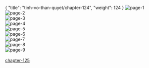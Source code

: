 { "title": "tinh-vo-than-quyet/chapter-124", "weight": 124 }
<img src="tinh-vo-than-quyet_0124_01-68c78028a53dbb7232c987b6cfb80ff0.webp" alt="page-1" origin="http://1.bp.blogspot.com/-MnU_6wB49DI/WppXnTImAYI/AAAAAAAAJ4U/0PEgRYxC5rUR2q5X9vGdN6zTCfDKqPzhwCLcBGAs/s1600/1.jpg?imgmax=0"><br/>
<img src="tinh-vo-than-quyet_0124_02-934035b195e442333c4d29dc6f8c6ef1.webp" alt="page-2" origin="http://1.bp.blogspot.com/-VuRUzYSJGKE/WppXnbLHUXI/AAAAAAAAJ4M/IF6TjWjyCT80-RN3gdRrJyn127ukY8MgACLcBGAs/s1600/2.jpg?imgmax=0"><br/>
<img src="tinh-vo-than-quyet_0124_03-e9f68090a6b53cd9b7dfda0dac9aadf0.webp" alt="page-3" origin="http://1.bp.blogspot.com/-MoGpD_aPJSU/WppXnWEGWrI/AAAAAAAAJ4Q/_q0IHOq7BT4o7bhM9UQRwgAgmOH2me-awCLcBGAs/s1600/3.jpg?imgmax=0"><br/>
<img src="tinh-vo-than-quyet_0124_04-7731c65c141b0827d9cca1667536dbd1.webp" alt="page-4" origin="http://1.bp.blogspot.com/-VYpsMcAJnlc/WppXoYGaF6I/AAAAAAAAJ4Y/LadpnduAMXIUL8GTQ6TYRqmEIEUiJ04OwCLcBGAs/s1600/4.jpg?imgmax=0"><br/>
<img src="tinh-vo-than-quyet_0124_05-60599772aabcbc4bbd38b28e68e90871.webp" alt="page-5" origin="http://1.bp.blogspot.com/-MaNYCeNYvVU/WppXor3F2NI/AAAAAAAAJ4c/1Es_NW36sSkhIMamfDCX2m2kGNMlLC3-wCLcBGAs/s1600/5.jpg?imgmax=0"><br/>
<img src="tinh-vo-than-quyet_0124_06-da2e6749ba319ef44b1dd73695ded12c.webp" alt="page-6" origin="http://1.bp.blogspot.com/-lMYp0ugWJ-g/WppXo1N4c0I/AAAAAAAAJ4g/g1mS9lj8b7kfap3ZfcmMPRgKuB4QzRO0gCLcBGAs/s1600/6.jpg?imgmax=0"><br/>
<img src="tinh-vo-than-quyet_0124_07-ccd549ca1bd798df741d9a2080c9ae2d.webp" alt="page-7" origin="http://1.bp.blogspot.com/--XxriwOKZUE/WppXpQlnKCI/AAAAAAAAJ4k/pjf4HxXsQ64BLGJxaDjxTnw2OO5n_MkxgCLcBGAs/s1600/7.jpg?imgmax=0"><br/>
<img src="tinh-vo-than-quyet_0124_08-ad10495121c25f4e72a1f3ae7511e364.webp" alt="page-8" origin="http://1.bp.blogspot.com/-j-TY8vUhb2A/WppXpb2hNcI/AAAAAAAAJ4o/6zG0NdoZ2rocvaOSox8TOCRtkVXDrM2YQCLcBGAs/s1600/8.jpg?imgmax=0"><br/>
<img src="tinh-vo-than-quyet_0124_09-850x1198-e728f035250753a6ded057db71cc1ad8.webp" alt="page-9" origin="http://1.bp.blogspot.com/-R6ZypsTsDbQ/WppXpeKsj-I/AAAAAAAAJ4s/mvn4ZzP3LGMLiBs2SDu_Dk4578p3QXkKACLcBGAs/s1600/9.jpg?imgmax=0"><br/>
<br/><a class="nextchap" href="/tinh-vo-than-quyet/chapter-125">chapter-125</a>
